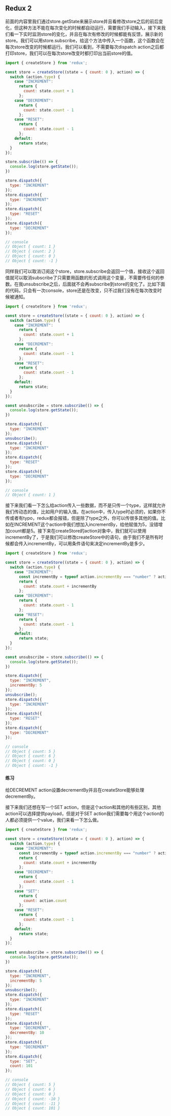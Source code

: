 ## Redux 2

前面的内容里我们通过store.getState来展示store并且看修改store之后的前后变化，但这种方法不能在每次变化的时候都自动运行，需要我们手动输入，接下来我们看一下实时监测store的变化，并且在每次有修改的时候都能有反馈，展示新的store。我们可以用store.subscribe，给这个方法中传入一个函数，这个函数会在每次store改变的时候都运行。我们可以看到，不需要每次dispatch action之后都打印store，我们可以在每次store改变时都打印出当前store的值。

``` javascript
import { createStore } from 'redux';

const store = createStore((state = { count: 0 }, action) => {
  switch (action.type) {
    case "INCREMENT":
      return {
        count: state.count + 1
      };
    case "DECREMENT":
      return {
        count: state.count - 1
      };
    case "RESET":
      return {
        count: state.count - 1
      };
    default:
      return state;
  }
});

store.subscribe(() => {
  console.log(store.getState()); 
})

store.dispatch({
  type: "INCREMENT"
});
store.dispatch({
  type: "INCREMENT"
});
store.dispatch({
  type: "RESET"
});
store.dispatch({
  type: "DECREMENT"
});

// console
// Object { count: 1 }
// Object { count: 2 }
// Object { count: 0 }
// Object { count: -1 }
```

同样我们可以取消订阅这个store，store.subscribe会返回一个值，接收这个返回值就可以取消subscribe了只需要用函数的形式调用这个变量，不需要传任何的参数。在我unsubscribe之后，后面就不会再subscribe到store的变化了。比如下面的代码，只会有一次console，store还是在改变，只不过我们没有在每次改变时候被通知。

``` javascript
import { createStore } from 'redux';

const store = createStore((state = { count: 0 }, action) => {
  switch (action.type) {
    case "INCREMENT":
      return {
        count: state.count + 1
      };
    case "DECREMENT":
      return {
        count: state.count - 1
      };
    case "RESET":
      return {
        count: state.count - 1
      };
    default:
      return state;
  }
});

const unsubscribe = store.subscribe(() => {
  console.log(store.getState()); 
})

store.dispatch({
  type: "INCREMENT"
});
unsubscribe();
store.dispatch({
  type: "INCREMENT"
});
store.dispatch({
  type: "RESET"
});
store.dispatch({
  type: "DECREMENT"
});

// console
// Object { count: 1 }
```

接下来我们看一下怎么给action传入一些数据，而不是只传一个type，这样就允许我们传动态的值，比如用户的输入值。在action中，传入type时必须的，如果你不传或者有typo，redux都会报错，但是除了type之外，你可以传很多其他的值。比如在INCREMENT这个action中我们想加入incrementBy，给他赋值为5，没错增加count都是5。接下来在createStore的action对象中，我们就可以使用incrementBy了，于是我们可以修改createStore中的语句，由于我们不是所有时候都会传入incrementBy，可以用条件语句来决定incrementBy是多少。

``` javascript
import { createStore } from 'redux';

const store = createStore((state = { count: 0 }, action) => {
  switch (action.type) {
    case "INCREMENT":
      const incrementBy = typeof action.incrementBy === "number" ? action.incrementBy : 1;
      return {
        count: state.count + incrementBy
      };
    case "DECREMENT":
      return {
        count: state.count - 1
      };
    case "RESET":
      return {
        count: state.count - 1
      };
    default:
      return state;
  }
});

const unsubscribe = store.subscribe(() => {
  console.log(store.getState()); 
})

store.dispatch({
  type: "INCREMENT",
  incrementBy: 5
});
unsubscribe();
store.dispatch({
  type: "INCREMENT"
});
store.dispatch({
  type: "RESET"
});
store.dispatch({
  type: "DECREMENT"
});

// console
// Object { count: 5 }
// Object { count: 6 }
// Object { count: 0 }
// Object { count: -1 }
```

#### 练习

给DECREMENT action设置decrementBy并且在createStore能够处理decrementBy。

接下来我们还想在写一个SET action，但是这个action和其他的有些区别，其他action可以选择提供payload，但是对于SET action我们需要每个用这个action的人都必须提供一个value，我们来看一下怎么做。

``` javascript
import { createStore } from 'redux';

const store = createStore((state = { count: 0 }, action) => {
  switch (action.type) {
    case "INCREMENT":
      const incrementBy = typeof action.incrementBy === "number" ? action.incrementBy : 1;
      return {
        count: state.count + incrementBy
      };
    case "DECREMENT":
      return {
        count: state.count - 1
      };
    case "SET":
      return {
        count: action.count
      };
    case "RESET":
      return {
        count: state.count - 1
      };
    default:
      return state;
  }
});

const unsubscribe = store.subscribe(() => {
  console.log(store.getState()); 
})

store.dispatch({
  type: "INCREMENT",
  incrementBy: 5
});
unsubscribe();
store.dispatch({
  type: "INCREMENT"
});
store.dispatch({
  type: "RESET"
});
store.dispatch({
  type: "DECREMENT",
  decrementBy: 10
});
store.dispatch({
  type: "DECREMENT"
});
store.dispatch({
  type: "SET",
  count: 101
});

// console
// Object { count: 5 }
// Object { count: 6 }
// Object { count: 0 }
// Object { count: -10 }
// Object { count: -11 }
// Object { count: 101 }
```

#### 

